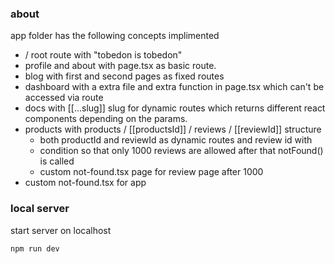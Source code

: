 ### about 

app folder has the following concepts implimented
- / root route with "tobedon is tobedon" 
- profile and about with page.tsx as basic route.
- blog with first and second pages as fixed routes 
- dashboard with a extra file and extra function in page.tsx which can't be accessed via route
- docs with [[...slug]] slug for dynamic routes which returns different
  react components depending on the params.
- products with products / [[productsId]] / reviews / [[reviewId]] structure 
    - both productId and reviewId as dynamic routes and review id with 
    - condition so that only 1000 reviews are allowed after that notFound() is called
    - custom not-found.tsx page for review page  after 1000 
- custom not-found.tsx for app  
### local server 
start server on localhost 
```bash
npm run dev
```